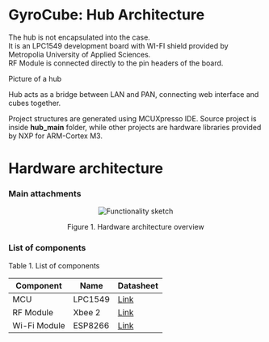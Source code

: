 # GyroCube: Hub Architecture

The hub is not encapsulated into the case.<br>
It is an LPC1549 development board with WI-FI shield provided by Metropolia University of Applied Sciences.<br>
RF Module is connected directly to the pin headers of the board.

Picture of a hub

Hub acts as a bridge between LAN and PAN, connecting web interface and cubes together.

Project structures are generated using MCUXpresso IDE.
Source project is inside **hub_main** folder, while other projects are hardware libraries provided by NXP for ARM-Cortex M3.

# Hardware architecture

### Main attachments

<p align="center"><img src="https://i.imgur.com/SYuSDM2.png" alt="Functionality sketch"></p>
<p align="center">Figure 1. Hardware architecture overview </p>

### List of components

Table 1. List of components

| Component         | Name            | Datasheet                                                                                         |  
|-------------------|-----------------|---------------------------------------------------------------------------------------------------|
| MCU               | LPC1549         | [Link](https://www.nxp.com/docs/en/data-sheet/LPC15XX.pdf)                                        |
| RF Module         | Xbee 2          | [Link](http://www.farnell.com/datasheets/27606.pdf)                                               |
| Wi-Fi Module      | ESP8266         | [Link](https://www.espressif.com/sites/default/files/documentation/0a-esp8266ex_datasheet_en.pdf) |
